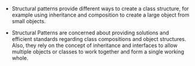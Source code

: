- Structural patterns provide different ways to create a class structure, for example using inheritance and composition to create a large object from small objects.

- Structural Patterns are concerned about providing solutions and efficient standards regarding class compositions and object structures. Also, they rely on the concept of inheritance and interfaces to allow multiple objects or classes to work together and form a single working whole.